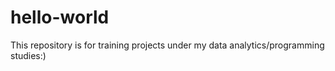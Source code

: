 # hello-world
This repository is for training projects under my data analytics/programming studies:)
